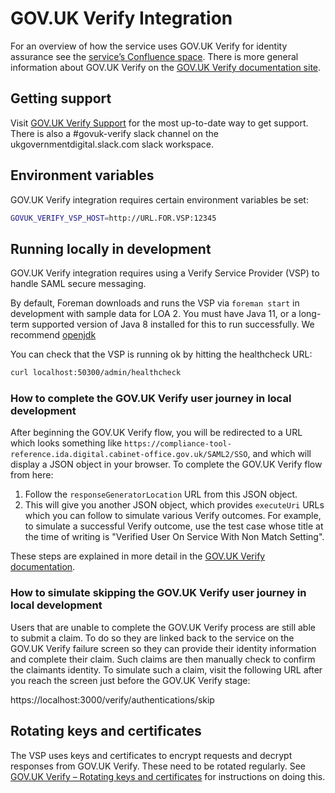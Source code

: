 # GOV.UK Verify Integration

For an overview of how the service uses GOV.UK Verify for identity assurance see
the
[service’s Confluence space](https://dfedigital.atlassian.net/wiki/spaces/TP/pages/1106444353/GOV.UK+Verify).
There is more general information about GOV.UK Verify on the
[GOV.UK Verify documentation site](https://www.docs.verify.service.gov.uk).

## Getting support

Visit [GOV.UK Verify Support](https://www.verify.service.gov.uk/support/) for
the most up-to-date way to get support. There is also a #govuk-verify slack
channel on the ukgovernmentdigital.slack.com slack workspace.

## Environment variables

GOV.UK Verify integration requires certain environment variables be set:

```bash
GOVUK_VERIFY_VSP_HOST=http://URL.FOR.VSP:12345
```

## Running locally in development

GOV.UK Verify integration requires using a Verify Service Provider (VSP) to
handle SAML secure messaging.

By default, Foreman downloads and runs the VSP via `foreman start` in
development with sample data for LOA 2. You must have Java 11, or a long-term
supported version of Java 8 installed for this to run successfully. We recommend
[openjdk](https://adoptopenjdk.net/)

You can check that the VSP is running ok by hitting the healthcheck URL:

```bash
curl localhost:50300/admin/healthcheck
```

### How to complete the GOV.UK Verify user journey in local development

After beginning the GOV.UK Verify flow, you will be redirected to a URL which
looks something like
`https://compliance-tool-reference.ida.digital.cabinet-office.gov.uk/SAML2/SSO`,
and which will display a JSON object in your browser. To complete the GOV.UK
Verify flow from here:

1. Follow the `responseGeneratorLocation` URL from this JSON object.
2. This will give you another JSON object, which provides `executeUri` URLs
   which you can follow to simulate various Verify outcomes. For example, to
   simulate a successful Verify outcome, use the test case whose title at the
   time of writing is "Verified User On Service With Non Match Setting".

These steps are explained in more detail in the
[GOV.UK Verify documentation](https://www.docs.verify.service.gov.uk/get-started/set-up-successful-verification-journey/#run-the-identity-verified-response-scenario).

### How to simulate skipping the GOV.UK Verify user journey in local development

Users that are unable to complete the GOV.UK Verify process are still able to
submit a claim. To do so they are linked back to the service on the GOV.UK
Verify failure screen so they can provide their identity information and
complete their claim. Such claims are then manually check to confirm the
claimants identity. To simulate such a claim, visit the following URL after you
reach the screen just before the GOV.UK Verify stage:

https://localhost:3000/verify/authentications/skip

## Rotating keys and certificates

The VSP uses keys and certificates to encrypt requests and decrypt responses
from GOV.UK Verify. These need to be rotated regularly. See
[GOV.UK Verify – Rotating keys and certificates](docs/govuk-verify-rotating-keys-and-certificates.md)
for instructions on doing this.
